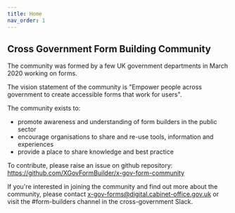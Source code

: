 ```yaml
---
title: Home
nav_order: 1
---
```

## Cross Government Form Building Community

The community was formed by a few UK government departments in March 2020 working on forms.

The vision statement of the community is "Empower people across government to create accessible forms that work for users".

The community exists to:
- promote awareness and understanding of form builders in the public sector
- encourage organisations to share and re-use tools, information and experiences
- provide a place to share knowledge and best practice

To contribute, please raise an issue on github repository:
https://github.com/XGovFormBuilder/x-gov-form-community


If you're interested in joining the community and find out more about the community, please contact x-gov-forms@digital.cabinet-office.gov.uk or visit the #form-builders channel in the cross-government Slack.
